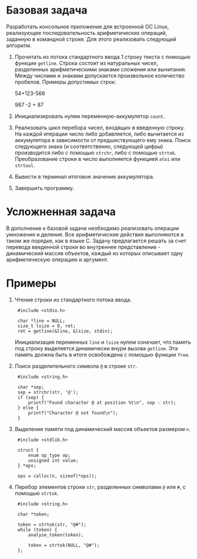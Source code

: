 
# Базовая задача

Разработать консольное приложение для встроенной ОС Linux, реализующее
последовательность арифметических операций, заданную в командной строке. Для
этого реализовать следующий алгоритм.

1. Прочитать из потока стандартного ввода 1 строку текста с помощью функции
   `getline`. Строка состоит из натуральных чисел, разделенных арифметическими
   знаками сложения или вычитания. Между числами и знаками допускается
   произвольное количество пробелов. Примеры допустимых строк:

    54+123-566

    987   -2 + 87
2. Инициализировать нулем переменную-аккумулятор `count`.
3. Реализовать цикл перебора чисел, входящих в введенную строку. На каждой
   итерации число либо добавляется, либо вычитается из аккумулятора в
   зависимости от предшествующего ему знака. Поиск следующего знака (и
   соответственно, следующей цифры) производится либо с помощью `strchr`, либо
   с помощью `strtok`. Преобразование строки в число выполняется функцией
   `atoi` или `strtoul`.
4. Вывести в терминал итоговое значение аккумулятора.
5. Завершить программу.

# Усложненная задача

В дополнение к базовой задаче необходимо реализовать операции умножения и
деления. Все арифметические действия выполняются в таком же порядке, как в
языке C. Задачу предлагается решать за счет перевода введенной строки во
внутреннее представление - динамический массив объектов, каждый из которых
описывает одну арифметическую операцию и аргумент.

# Примеры

1. Чтение строки из стандартного потока ввода.

        #include <stdio.h>

        char *line = NULL;
        size_t lsize = 0, ret;
        ret = getline(&line, &lsize, stdin);
    Инициализация переменных `line` и `lsize` нулем означает, что память
    под строку выделяется динамически внури вызова `getline`. Эта память
    должна быть в итоге освобождена с помощью функции `free`.
2. Поиск разделительного символа `@` в строке `str`.

        #include <string.h>

        char *sep;
        sep = strchr(str, '@');
        if (sep) {
        	printf("Found character @ at position %t\n", sep - str);
        } else {
        	printf("Character @ not found\n");
        }

3. Выделение памяти под динамический массив объектов размером `n`.

        #include <stdlib.h>

        struct {
        	enum op_type op;
        	unsigned int value;
        } *ops;
        
        ops = calloc(n, sizeof(*ops));

4. Перебор элементов строки `str`, разделенных символами `@` или `#`, с помощью
   `strtok`.

        #include <string.h>

        char *token;

        token = strtok(str, "@#");
        while (token) {
        	analyse_token(token);

        	token = strtok(NULL, "@#");
        };
